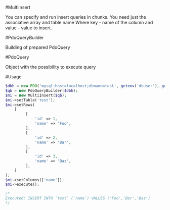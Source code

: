 #MultiInsert

You can specify and run insert queries in chunks.
You need just the associative array and table name
Where key - name of the column and value - value to insert.

#PdoQueryBuilder

Building of prepared PdoQuery

#PdoQuery

Object with the possibility to execute query

#Usage
```php
$dbh = new PDO('mysql:host=localhost;dbname=test', getenv('dbuser'), getenv('dbpass'));
$qb = new PdoQueryBuilder($dbh);
$mi = new MultiInsert($qb);
$mi->setTable('test');
$mi->setRows(
    [
         [
             'id' => 1,
             'name' => 'Foo',
         ],
         [
             'id' => 2,
             'name' => 'Bar',
         ],
         [
             'id' => 3,
             'name' => 'Baz',
         ],
    ]
);
$mi->setColumns(['name']);
$mi->execute();

/*
Executed: INSERT INTO `test` (`name`) VALUES ('Foo','Bar','Baz')
*/
```